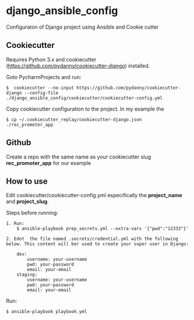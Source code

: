 # django_ansible_config
Configuraton of Django project using Ansible and Cookie cutter

## Cookiecutter

Requires Python 3.x and cookiecutter (https://github.com/pydanny/cookiecutter-django) installed.

Goto PycharmProjects and run:

    $  cookiecutter --no-input https://github.com/pydanny/cookiecutter-django --config-file ./django_ansible_config/cookiecutter/cookiecutter-config.yml
    
Copy cookiecutter configuration to the project. In my example the 

    $ cp ~/.cookiecutter_replay/cookiecutter-django.json ./rec_promoter_app
    
## Github

Create a repo with the same name as your cookiecutter slug **rec_promoter_app** for our example


## How to use

Edit cookiecutter/cookiecutter-config.yml especifically the **project_name** and
**project_slug**.

Steps before running:

    1. Run:
        $ ansible-playbook prep_secrets.yml --extra-vars '{"pwd":"12333"}'

    2. Edot  the file named .secrets/credential.yml with the following below. This content will ber used to create your super user in Django:

        dev:
            username: your-username
            pwd: your-password
            email: your-email
        staging:
            username: your-username
            pwd: your-password
            email: your-email

Run:

    $ ansible-playbook playbook.yml


    
